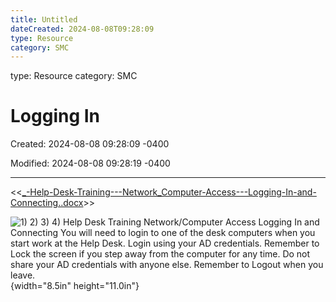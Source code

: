 ```yaml
---
title: Untitled
dateCreated: 2024-08-08T09:28:09
type: Resource
category: SMC
---
```

type: Resource
category: SMC

# Logging In

Created: 2024-08-08 09:28:09 -0400

Modified: 2024-08-08 09:28:19 -0400

---

<<[_-Help-Desk-Training---Network_Computer-Access---Logging-In-and-Connecting..docx](../../Attachments/_-Help-Desk-Training---Network_Computer-Access---Logging-In-and-Connecting..docx)>>

![1) 2) 3) 4) Help Desk Training Network/Computer Access Logging In and Connecting You will need to login to one of the desk computers when you start work at the Help Desk. Login using your AD credentials. Remember to Lock the screen if you step away from the computer for any time. Do not share your AD credentials with anyone else. Remember to Logout when you leave. ](../../Attachments/Help-Desk-Logging-In-image1.png){width="8.5in" height="11.0in"}



